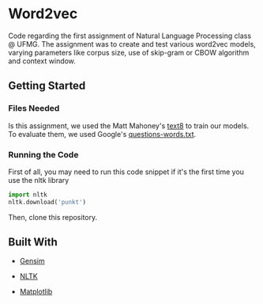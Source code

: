 # Word2vec
Code regarding the first assignment of Natural Language Processing class @ UFMG. The assignment was to create and test various word2vec models, varying parameters like corpus size, use of skip-gram or CBOW algorithm and context window.

## Getting Started
### Files Needed
Is this assignment, we used the Matt Mahoney's [text8]( http://mattmahoney.net/dc/text8.zip) to train our models. To evaluate them, we used Google's [questions-words.txt](https://code.google.com/archive/p/word2vec/source/default/source).


### Running the Code
First of all, you may need to run this code snippet if it's the first time you use the nltk library
```python
import nltk
nltk.download('punkt')
```

Then, clone this repository.


## Built With
- [Gensim](https://radimrehurek.com/gensim/)

- [NLTK](https://www.nltk.org/)

- [Matplotlib](https://matplotlib.org/)
